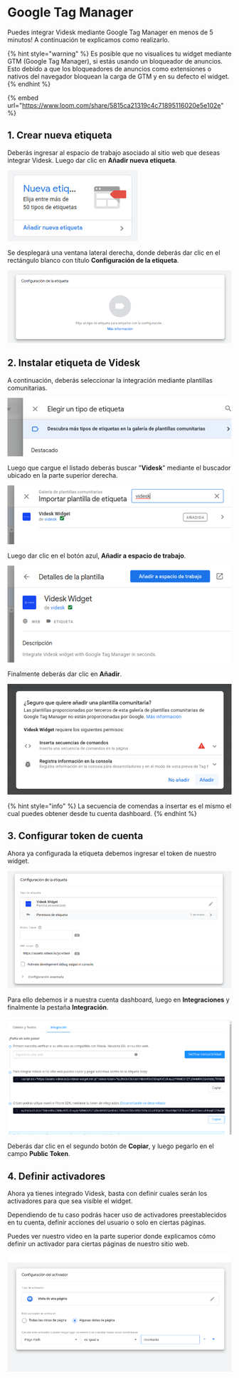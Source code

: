 # Google Tag Manager

Puedes integrar Videsk mediante Google Tag Manager en menos de 5 minutos! A continuación te explicamos como realizarlo.

{% hint style="warning" %}
Es posible que no visualices tu widget mediante GTM (Google Tag Manager), si estás usando un bloqueador de anuncios. Esto debido a que los bloqueadores de anuncios como extensiones o nativos del navegador bloquean la carga de GTM y en su defecto el widget.
{% endhint %}

{% embed url="https://www.loom.com/share/5815ca21319c4c71895116020e5e102e" %}

## 1. Crear nueva etiqueta

Deberás ingresar al espacio de trabajo asociado al sitio web que deseas integrar Videsk. Luego dar clic en **Añadir nueva etiqueta**.

![](<../../.gitbook/assets/image (44).png>)

Se desplegará una ventana lateral derecha, donde deberás dar clic en el rectángulo blanco con título **Configuración de la etiqueta**.

![](<../../.gitbook/assets/image (37).png>)

## 2. Instalar etiqueta de Videsk

A continuación, deberás seleccionar la integración mediante plantillas comunitarias.

![](<../../.gitbook/assets/image (43).png>)

Luego que cargue el listado deberás buscar "**Videsk**" mediante el buscador ubicado en la parte superior derecha.

![](<../../.gitbook/assets/image (42).png>)

Luego dar clic en el botón azul, **Añadir a espacio de trabajo**.

![](<../../.gitbook/assets/image (68).png>)

Finalmente deberás dar clic en **Añadir**.

![](<../../.gitbook/assets/image (1) (2).png>)

{% hint style="info" %}
La secuencia de comendas a insertar es el mismo el cual puedes obtener desde tu cuenta dashboard.
{% endhint %}

## 3. Configurar token de cuenta

Ahora ya configurada la etiqueta debemos ingresar el token de nuestro widget.

![](<../../.gitbook/assets/image (24).png>)

Para ello debemos ir a nuestra cuenta dashboard, luego en **Integraciones** y finalmente la pestaña **Integración**.

![](<../../.gitbook/assets/image (22) (1).png>)

Deberás dar clic en el segundo botón de **Copiar**, y luego pegarlo en el campo **Public Token**.

## 4. Definir activadores

Ahora ya tienes integrado Videsk, basta con definir cuales serán los activadores para que sea visible el widget.

Dependiendo de tu caso podrás hacer uso de activadores preestablecidos en tu cuenta, definir acciones del usuario o solo en ciertas páginas.

Puedes ver nuestro video en la parte superior donde explicamos cómo definir un activador para ciertas páginas de nuestro sitio web.

![](<../../.gitbook/assets/image (46).png>)
